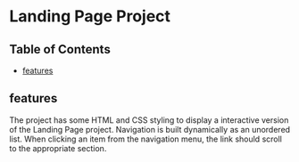 # Landing Page Project

## Table of Contents

* [features](#features)

## features

The project has some HTML and CSS styling to display a interactive version of the Landing Page project. 
Navigation is built dynamically as an unordered list. When clicking an item from the navigation menu, the link should scroll to the appropriate section.
